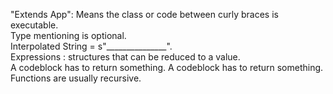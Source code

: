 "Extends App": Means the class or code between curly braces is executable.  
Type mentioning is optional.  
Interpolated String = s"_______________".  
Expressions : structures that can be reduced to a value.  
A codeblock has to return something.
A codeblock has to return something.  
Functions are usually recursive.